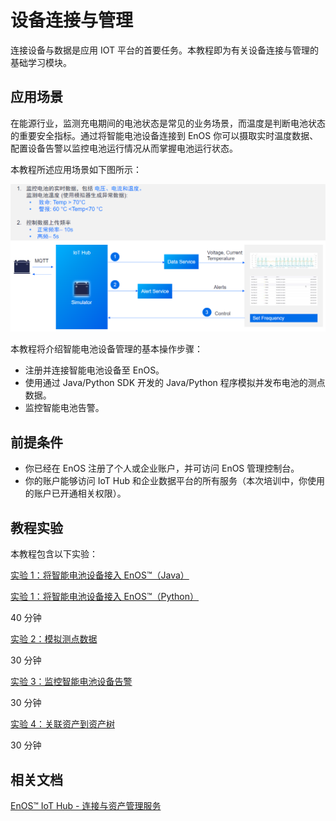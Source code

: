 # 设备连接与管理

连接设备与数据是应用 IOT 平台的首要任务。本教程即为有关设备连接与管理的基础学习模块。

## 应用场景

在能源行业，监测充电期间的电池状态是常见的业务场景，而温度是判断电池状态的重要安全指标。通过将智能电池设备连接到 EnOS 你可以摄取实时温度数据、配置设备告警以监控电池运行情况从而掌握电池运行状态。

本教程所述应用场景如下图所示：

![](media/scenario2.png)

本教程将介绍智能电池设备管理的基本操作步骤：

- 注册并连接智能电池设备至 EnOS。
- 使用通过 Java/Python SDK 开发的 Java/Python 程序模拟并发布电池的测点数据。
- 监控智能电池告警。

## 前提条件

- 你已经在 EnOS 注册了个人或企业账户，并可访问 EnOS 管理控制台。
- 你的账户能够访问 IoT Hub 和企业数据平台的所有服务（本次培训中，你使用的账户已开通相关权限）。

## 教程实验

本教程包含以下实验：

[实验 1：将智能电池设备接入 EnOS™（Java）](302-1_connecting_device_to_EnOS_cloud_java.md)

[实验 1：将智能电池设备接入 EnOS™（Python）](302-1_connecting_device_to_EnOS_cloud_python.md)

40 分钟

[实验 2：模拟测点数据](302-2_simulating_measure_points.md)

30 分钟

[实验 3：监控智能电池设备告警](302-3_monitoring_alerts_of_device.md)

30 分钟

[实验 4：关联资产到资产树](302-4_adding_assets_to_an_asset_tree.md)

30 分钟

## 相关文档

[EnOS™ IoT Hub - 连接与资产管理服务](https://support.envisioniot.com/docs/device-connection/zh_CN/2.3.0/device_management_overview.html)
